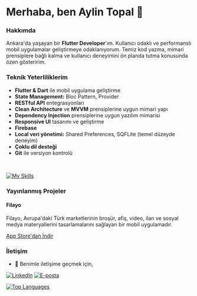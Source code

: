 # Merhaba, ben Aylin Topal 👋

### Hakkımda

Ankara'da yaşayan bir **Flutter Developer**'ım. Kullanıcı odaklı ve performanslı mobil uygulamalar geliştirmeye odaklanıyorum. Temiz kod yazma, mimari prensiplere bağlı kalma ve kullanıcı deneyimini ön planda tutma konusunda özen gösteririm.

### Teknik Yeterliliklerim

* **Flutter & Dart** ile mobil uygulama geliştirme
* **State Management:** Bloc Pattern, Provider
* **RESTful API** entegrasyonları
* **Clean Architecture** ve **MVVM** prensiplerine uygun mimari yapı
* **Dependency Injection** prensiplerine uygun yazılım mimarisi
* **Responsive UI** tasarımı ve geliştirme
* **Firebase**
* **Local veri yönetimi:** Shared Preferences, SQFLite (temel düzeyde deneyim)
* **Çoklu dil desteği**
* **Git** ile versiyon kontrolü
<br>

[![My Skills](https://skillicons.dev/icons?i=flutter,dart,firebase,git)](https://skillicons.dev)
<br>

### Yayınlanmış Projeler

#### Filayo

Filayo, Avrupa'daki Türk marketlerinin broşür, afiş, video, ilan ve sosyal medya materyallerini tasarlamalarını sağlayan bir mobil uygulamadır.

[App Store'dan İndir](https://apps.apple.com/tr/app/filayo/id6742742794)
<br>

### İletişim

-   💬 Benimle iletişime geçmek için,

[![LinkedIn](https://img.shields.io/badge/LinkedIn-0077B5?style=for-the-badge&logo=linkedin&logoColor=white)](https://www.linkedin.com/in/aylin-topal-a0bbb6255)
[![E-posta](https://img.shields.io/badge/Gmail-D14836?style=for-the-badge&logo=gmail&logoColor=white)](mailto:4ylintopal@gmail.com)
<br>

[![Top Languages](https://github-readme-stats.vercel.app/api/top-langs/?username=aylintopal&layout=compact&theme=radical)](https://github.com/anuraghazra/github-readme-stats)  
